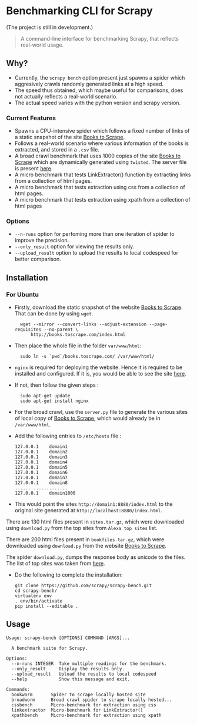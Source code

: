 # Benchmarking CLI for Scrapy
(The project is still in development.)

>A command-line interface for benchmarking Scrapy, that reflects real-world usage.

## Why?

* Currently, the `scrapy bench` option present just spawns a spider which aggresively crawls randomly generated links at a high speed.
* The speed thus obtained, which maybe useful for comparisons, does not actually reflects a real-world scenario.
* The actual speed varies with the python version and scrapy version.

### Current Features
* Spawns a CPU-intensive spider which follows a fixed number of links of a static snapshot of the site [Books to Scrape](http://books.toscrape.com/index.html).
* Follows a real-world scenario where various information of the books is extracted, and stored in a `.csv` file.
* A broad crawl benchmark that uses 1000 copies of the site [Books to Scrape](http://books.toscrape.com/index.html) which are dynamically generated using `twisted`. The server file is present [here](https://github.com/scrapy/scrapy-bench/blob/master/server.py).
* A micro benchmark that tests LinkExtractor() function by extracting links from a collection of html pages.
* A micro benchmark that tests extraction using css from a collection of html pages.
* A micro benchmark that tests extraction using xpath from a collection of html pages

### Options
* `--n-runs` option for perfoming more than one iteration of spider to improve the precision.
* `--only_result` option for viewing the results only.
* `--upload_result` option to upload the results to local codespeed for better comparison.

## Installation

### For Ubuntu

* Firstly, download the static snapshot of the website [Books to Scrape](http://books.toscrape.com/index.html). That can be done by using `wget`.

        wget --mirror --convert-links --adjust-extension --page-requisites --no-parent \
            http://books.toscrape.com/index.html

* Then place the whole file in the folder `var/www/html`:

        sudo ln -s `pwd`/books.toscrape.com/ /var/www/html/

* `nginx` is required for deploying the website. Hence it is required to be installed and configured. If it is, you would be able to see the site [here](http://localhost/books.toscrape.com/index.html).
* If not, then follow the given steps :

        sudo apt-get update
        sudo apt-get install nginx

* For the broad crawl, use the `server.py` file to generate the various sites of local copy of [Books to Scrape](http://books.toscrape.com/index.html), which would already be in `/var/www/html`.
* Add the following entries to `/etc/hosts` file :

	  127.0.0.1    domain1
	  127.0.0.1    domain2
	  127.0.0.1    domain3
	  127.0.0.1    domain4
	  127.0.0.1    domain5
	  127.0.0.1    domain6
	  127.0.0.1    domain7
	  127.0.0.1    domain8
	  ....................
	  127.0.0.1    domain1000

* This would point the sites `http://domain1:8880/index.html` to the original site generated at `http://localhost:8880/index.html`.


There are 130 html files present in `sites.tar.gz`, which were downloaded using `download.py` from the top sites from `Alexa top sites` list.

There are 200 html files present in `bookfiles.tar.gz`, which were downloaded using `download.py` from the website [Books to Scrape](http://books.toscrape.com/index.html).

The spider `download.py`, dumps the response body as unicode to the files. The list of top sites was taken from [here](http://s3.amazonaws.com/alexa-static/top-1m.csv.zip).

* Do the following to complete the installation:

      git clone https://github.com/scrapy/scrapy-bench.git  
      cd scrapy-bench/  
      virtualenv env  
      . env/bin/activate   
      pip install --editable .

## Usage

	Usage: scrapy-bench [OPTIONS] COMMAND [ARGS]...

	  A benchmark suite for Scrapy.

	Options:
	  --n-runs INTEGER  Take multiple readings for the benchmark.
	  --only_result     Display the results only.
	  --upload_result   Upload the results to local codespeed
	  --help            Show this message and exit.

	Commands:
	  bookworm       Spider to scrape locally hosted site
	  broadworm      Broad crawl spider to scrape locally hosted...
	  cssbench       Micro-benchmark for extraction using css
	  linkextractor  Micro-benchmark for LinkExtractor()
	  xpathbench     Micro-benchmark for extraction using xpath
